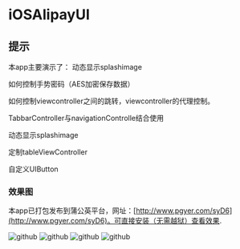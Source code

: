 iOSAlipayUI
===================================  
  提示  
-----------------------------------  
  本app主要演示了：
  动态显示splashimage
  
  如何控制手势密码（AES加密保存数据）
  
  如何控制viewcontroller之间的跳转，viewcontroller的代理控制。
  
  TabbarController与navigationControlle结合使用
  
  动态显示splashimage
  
  定制tableViewController
  
  自定义UIButton


### 效果图
本app已打包发布到蒲公英平台，网址：[http://www.pgyer.com/syD6](http://www.pgyer.com/syD6)。可直接安装（无需越狱）查看效果.


![github](http://app-screenshot.pgyer.com/image/view/app_screenshots/63ff33cf71fbfdbda202035685e35f8c/528 "github") ![github](http://app-screenshot.pgyer.com/image/view/app_screenshots/36336bd4035d0eb18a5813464f8c4f88/528 "github")  ![github](http://app-screenshot.pgyer.com/image/view/app_screenshots/10248c71342cf87600d10b61a9d1008d/528 "github")  ![github](http://app-screenshot.pgyer.com/image/view/app_screenshots/731de99ee5269cc97776cae569b597e3/528 "github")  

